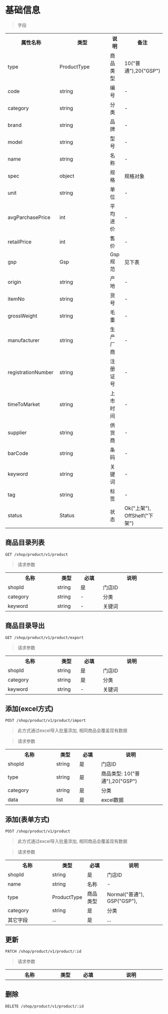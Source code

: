 # 基础信息

> 字段

<table>
    <tr>
        <th style="width:150px;">属性名称</th>
        <th style="width:150px;">类型</th>
        <th>说明</th>
        <th>备注</th>
    </tr>
    <tr>
        <td>type</td>
        <td>ProductType</td>
        <td>商品类型</td>
        <td>10("普通"),20("GSP")</td>
    </tr>
    <tr>
        <td>code</td>
        <td>string</td>
        <td>编号</td>
        <td>-</td>
    </tr>
    <tr>
        <td>category</td>
        <td>string</td>
        <td>分类</td>
        <td>-</td>
    </tr>
    <tr>
        <td>brand</td>
        <td>string</td>
        <td>品牌</td>
        <td>-</td>
    </tr>
    <tr>
        <td>model</td>
        <td>string</td>
        <td>型号</td>
        <td>-</td>
    </tr>
    <tr>
        <td>name</td>
        <td>string</td>
        <td>名称</td>
        <td>-</td>
    </tr>
    <tr>
        <td>spec</td>
        <td>object</td>
        <td>规格</td>
        <td>规格对象</td>
    </tr>
    <tr>
        <td>unit</td>
        <td>string</td>
        <td>单位</td>
        <td>-</td>
    </tr>
    <tr>
        <td>avgParchasePrice</td>
        <td>int</td>
        <td>平均进价</td>
        <td>-</td>
    </tr>
    <tr>
        <td>retailPrice</td>
        <td>int</td>
        <td>售价</td>
        <td>-</td>
    </tr>
    <tr>
        <td>gsp</td>
        <td>Gsp</td>
        <td>Gsp规范</td>
        <td>见下表</td>
    </tr>
    <tr>
        <td>origin</td>
        <td>string</td>
        <td>产地</td>
        <td>-</td>
    </tr>
    <tr>
        <td>itemNo</td>
        <td>string</td>
        <td>货号</td>
        <td>-</td>
    </tr>
    <tr>
        <td>grossWeight</td>
        <td>string</td>
        <td>毛重</td>
        <td>-</td>
    </tr>
    <tr>
        <td>manufacturer</td>
        <td>string</td>
        <td>生产厂商</td>
        <td>-</td>
    </tr>
    <tr>
        <td>registrationNumber</td>
        <td>string</td>
        <td>注册证号</td>
        <td>-</td>
    </tr>
    <tr>
        <td>timeToMarket</td>
        <td>string</td>
        <td>上市时间</td>
        <td>-</td>
    </tr>
    <tr>
        <td>supplier</td>
        <td>string</td>
        <td>供货商</td>
        <td>-</td>
    </tr>
    <tr>
        <td>barCode</td>
        <td>string</td>
        <td>条码</td>
        <td>-</td>
    </tr>
    <tr>
        <td>keyword</td>
        <td>string</td>
        <td>关键词</td>
        <td>-</td>
    </tr>
    <tr>
        <td>tag</td>
        <td>string</td>
        <td>标签</td>
        <td>-</td>
    </tr>  
    <tr>
        <td>status</td>
        <td>Status</td>
        <td>状态</td>
        <td>Ok("上架"), OffShelf("下架")</td>
    </tr>
</table>

## 商品目录列表

```
GET /shop/product/v1/product
```

>请求参数
<table>
    <tr>
        <th style="width:150px;">名称</th>
        <th style="width:60px;">类型</th>
        <th style="width:60px;">必填</th>
        <th style="width:200px;">说明</th>
    </tr>
    <tr>
        <td>shopId</td>
        <td>string</td>
        <td>是</td>
        <td>门店ID</td>
    </tr>
    <tr>
        <td>category</td>
        <td>string</td>
        <td>-</td>
        <td>分类</td>
    </tr>
    <tr>
        <td>keyword</td>
        <td>string</td>
        <td>-</td>
        <td>关键词</td>
    </tr>
</table>


## 商品目录导出

```
GET /shop/product/v1/product/export
```

>请求参数
<table>
    <tr>
        <th style="width:150px;">名称</th>
        <th style="width:60px;">类型</th>
        <th style="width:60px;">必填</th>
        <th style="width:200px;">说明</th>
    </tr>
    <tr>
        <td>shopId</td>
        <td>string</td>
        <td>是</td>
        <td>门店ID</td>
    </tr>
    <tr>
        <td>category</td>
        <td>string</td>
        <td>是</td>
        <td>分类</td>
    </tr>
    <tr>
        <td>keyword</td>
        <td>string</td>
        <td>-</td>
        <td>关键词</td>
    </tr>
</table>

## 添加(excel方式)

```
POST /shop/product/v1/product/import
```

> 此方式通过excel导入批量添加, 相同商品会覆盖现有数据

>请求参数
<table>
    <tr>
        <th style="width:150px;">名称</th>
        <th style="width:60px;">类型</th>
        <th style="width:60px;">必填</th>
        <th style="width:200px;">说明</th>
    </tr>
    <tr>
        <td>shopId</td>
        <td>string</td>
        <td>是</td>
        <td>门店ID</td>
    </tr>
    <tr>
        <td>type</td>
        <td>string</td>
        <td>是</td>
        <td>商品类型: 10("普通"),20("GSP")</td>
    </tr>
    <tr>
        <td>category</td>
        <td>string</td>
        <td>是</td>
        <td>分类</td>
    </tr>
    <tr>
        <td>data</td>
        <td>list</td>
        <td>是</td>
        <td>excel数据</td>
    </tr>
</table>

## 添加(表单方式)

```
POST /shop/product/v1/product
```

> 此方式通过excel导入批量添加, 相同商品会覆盖现有数据

>请求参数
<table>
    <tr>
        <th style="width:150px;">名称</th>
        <th style="width:60px;">类型</th>
        <th style="width:60px;">必填</th>
        <th style="width:200px;">说明</th>
    </tr>
    <tr>
        <td>shopId</td>
        <td>string</td>
        <td>是</td>
        <td>门店ID</td>
    </tr>
    <tr>
        <td>name</td>
        <td>string</td>
        <td>名称</td>
        <td>-</td>
    </tr>
    <tr>
        <td>type</td>
        <td>ProductType</td>
        <td>商品类型</td>
        <td>
            Normal("普通"),
            GSP("GSP"),
        </td>
    </tr>
    <tr>
        <td>category</td>
        <td>string</td>
        <td>是</td>
        <td>分类</td>
    </tr>
    <tr>
        <td>其它字段</td>
        <td>...</td>
        <td>是</td>
        <td>...</td>
    </tr>
</table>

## 更新

```
PATCH /shop/product/v1/product/:id
```

>请求参数
<table>
    <tr>
        <th style="width:150px;">名称</th>
        <th style="width:60px;">类型</th>
        <th style="width:60px;">必填</th>
        <th style="width:200px;">说明</th>
    </tr>
</table>

## 删除

```
DELETE /shop/product/v1/product/:id
```